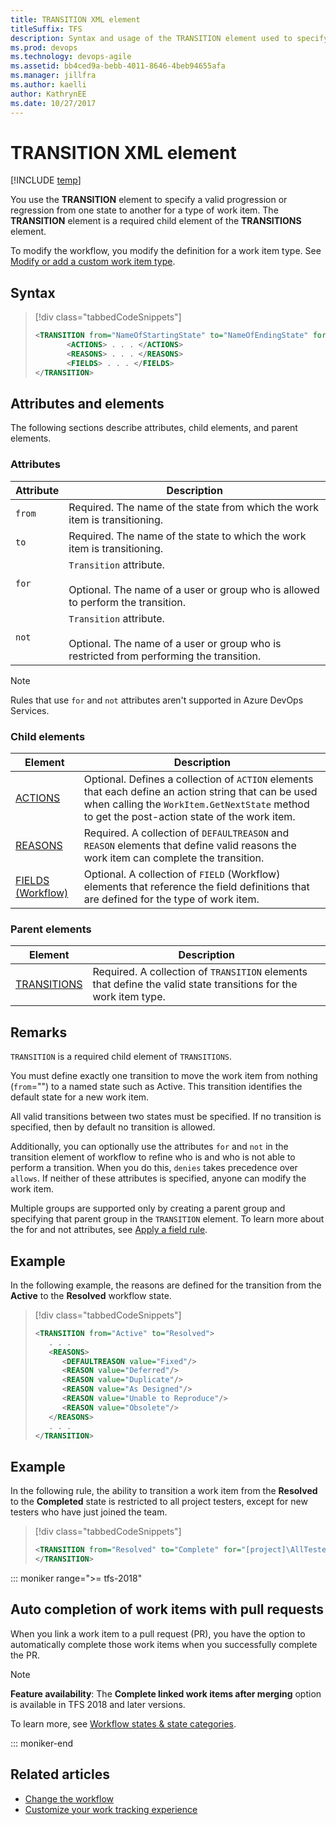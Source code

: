 ```yaml
---
title: TRANSITION XML element 
titleSuffix: TFS
description: Syntax and usage of the TRANSITION element used to specify a valid progression or regression from one state to another for a work item type
ms.prod: devops
ms.technology: devops-agile
ms.assetid: bb4ced9a-bebb-4011-8646-4beb94655afa
ms.manager: jillfra
ms.author: kaelliauthor: KathrynEE
ms.date: 10/27/2017
---
```




# TRANSITION XML element  

[!INCLUDE [temp](../../_shared/customization-phase-0-and-1-plus-version-header.md)]

You use the **TRANSITION** element to specify a valid progression or regression from one state to another for a type of work item. The **TRANSITION** element is a required child element of the **TRANSITIONS** element.  
  
To modify the workflow, you modify the definition for a work item type. See [Modify or add a custom work item type](../add-modify-wit.md).  

## Syntax  
  
> [!div class="tabbedCodeSnippets"]
> ```XML  
> <TRANSITION from="NameOfStartingState" to="NameOfEndingState" for="UserGroupName" not="UserGroupName">  
>        <ACTIONS> . . . </ACTIONS>  
>        <REASONS> . . . </REASONS>  
>        <FIELDS> . . . </FIELDS>  
> </TRANSITION>  
> ```  
  
## Attributes and elements  
 The following sections describe attributes, child elements, and parent elements.  
  
### Attributes  
  
|Attribute|Description|  
|---------------|-----------------|  
|`from`|Required. The name of the state from which the work item is transitioning.|  
|`to`|Required. The name of the state to which the work item is transitioning.|  
|`for`|`Transition` attribute.<br /><br /> Optional. The name of a user or group who is allowed to perform the transition.|  
|`not`|`Transition` attribute.<br /><br /> Optional. The name of a user or group who is restricted from performing the transition.|  
  
> [!NOTE]   
> Rules that use `for` and `not` attributes aren't supported in Azure DevOps Services.

### Child elements  
  
|Element|Description|  
|-------------|-----------------|  
|[ACTIONS](all-workflow-xml-elements-reference.md)|Optional. Defines a collection of `ACTION` elements that each define an action string that can be used when calling the `WorkItem.GetNextState` method to get the post-action state of the work item.|  
|[REASONS](all-workflow-xml-elements-reference.md)|Required. A collection of `DEFAULTREASON` and `REASON` elements that define valid reasons the work item can complete the transition.|  
|[FIELDS (Workflow)](all-workflow-xml-elements-reference.md)|Optional. A collection of `FIELD` (Workflow) elements that reference the field definitions that are defined for  the type of work item.|  
  
### Parent elements  
  
|Element|Description|  
|-------------|-----------------|  
|[TRANSITIONS](all-workflow-xml-elements-reference.md)|Required. A collection of `TRANSITION` elements that define the valid state transitions for the work item type.|  
  
## Remarks  
 `TRANSITION` is a required child element of `TRANSITIONS`.  
  
 You must define exactly one transition to move the work item from nothing (`from`="") to a named state such as Active. This transition identifies the default state for a new work item.  
  
 All valid transitions between two states must be specified. If no transition is specified, then by default no transition is allowed.  
  
 Additionally, you can optionally use the attributes `for` and `not` in the transition element of workflow to refine who is and who is not able to perform a transition. When you do this, `denies` takes precedence over `allows`. If neither of these attributes is specified, anyone can modify the work item.  
  
 Multiple groups are supported only by creating a parent group and specifying that parent group in the `TRANSITION` element. To learn more about the for and not attributes, see [Apply a field rule](apply-rule-work-item-field.md).  
  
## Example  
 In the following example, the reasons are defined for the transition from the **Active** to the **Resolved** workflow state.  
  
> [!div class="tabbedCodeSnippets"]
> ```XML  
> <TRANSITION from="Active" to="Resolved">  
>    . . .  
>    <REASONS>  
>       <DEFAULTREASON value="Fixed"/>  
>       <REASON value="Deferred"/>  
>       <REASON value="Duplicate"/>  
>       <REASON value="As Designed"/>  
>       <REASON value="Unable to Reproduce"/>  
>       <REASON value="Obsolete"/>  
>    </REASONS>  
>    . . .  
> </TRANSITION>  
> ```  
  
## Example  
 In the following rule, the ability to transition a work item from the **Resolved** to the **Completed** state is restricted to all project testers, except for new testers who have just joined the team.  
  
> [!div class="tabbedCodeSnippets"]
> ```XML
> <TRANSITION from="Resolved" to="Complete" for="[project]\AllTesters" not="[project]\NewTesters">  
> </TRANSITION>  
> ```  
  
::: moniker range=">= tfs-2018" 
## Auto completion of work items with pull requests  

When you link a work item to a pull request (PR), you have the option to automatically complete those work items when you successfully complete the PR. 

> [!NOTE]   
> **Feature availability**: The **Complete linked work items after merging** option is available in TFS 2018 and later versions. 

To learn more, see [Workflow states & state categories](../../boards/work-items/workflow-and-state-categories.md).

::: moniker-end  


## Related articles 
- [Change the workflow](change-workflow-wit.md)
- [Customize your work tracking experience](../customize-work.md)   
